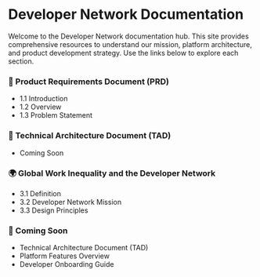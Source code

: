 # Developer Network Documentation

Welcome to the Developer Network documentation hub. This site provides comprehensive resources to understand our mission, platform architecture, and product development strategy. Use the links below to explore each section.

### 📘 Product Requirements Document (PRD)

* 1.1 Introduction
* 1.2 Overview
* 1.3 Problem Statement



### 🚀 Technical Architecture Document (TAD)

* Coming Soon

### 🌍 Global Work Inequality and the Developer Network

* 3.1 Definition
* 3.2 Developer Network Mission
* 3.3 Design Principles

### 🚀 Coming Soon

* Technical Architecture Document (TAD)
* Platform Features Overview
* Developer Onboarding Guide
